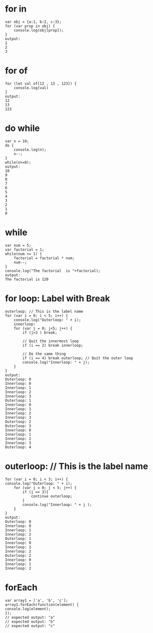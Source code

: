 # for in
    var obj = {a:1, b:2, c:3};  
    for (var prop in obj) { 
        console.log(obj[prop]); 
    }
    output: 
    1 
    2 
    3
# for of
    for (let val of[12 , 13 , 123]) {   
        console.log(val) 
    } 
    output:
    12 
    13 
    123
# do while
    var n = 10;   
    do { 
        console.log(n); 
        n--; 
    } 
    while(n>=0); 
    output:
    10 
    9 
    8 
    7 
    6 
    5 
    4 
    3 
    2 
    1 
    0
# while 
    var num = 5; 
    var factorial = 1; 
    while(num >= 1) { 
        factorial = factorial * num; 
        num--; 
    } 
    console.log("The factorial  is "+factorial); 
    output:
    The factorial is 120
# for loop: Label with Break
    outerloop: // This is the label name  
    for (var i = 0; i < 5; i++) {  
        console.log("Outerloop: " + i);  
        innerloop:  
        for (var j = 0; j<5; j++) {  
            if (j>3 ) break; 
            
            // Quit the innermost loop  
            if (i == 2) break innerloop; 
            
            // Do the same thing  
            if (i == 4) break outerloop; // Quit the outer loop  
            console.log("Innerloop: " + j);  
        }  
    }
    output:
    Outerloop: 0 
    Innerloop: 0 
    Innerloop: 1 
    Innerloop: 2 
    Innerloop: 3 
    Outerloop: 1 
    Innerloop: 0 
    Innerloop: 1 
    Innerloop: 2 
    Innerloop: 3 
    Outerloop: 2 
    Outerloop: 3 
    Innerloop: 0 
    Innerloop: 1 
    Innerloop: 2 
    Innerloop: 3 
    Outerloop: 4
# outerloop: // This is the label name  
    for (var i = 0; i < 3; i++) {  
    console.log("Outerloop: " + i);      
        for (var j = 0; j < 5; j++) {  
            if (j == 3){  
                continue outerloop;  
            }  
            console.log("Innerloop: " + j );  
        }  
    } 
    output:
    Outerloop: 0 
    Innerloop: 0 
    Innerloop: 1 
    Innerloop: 2 
    Outerloop: 1 
    Innerloop: 0 
    Innerloop: 1 
    Innerloop: 2 
    Outerloop: 2 
    Innerloop: 0 
    Innerloop: 1 
    Innerloop: 2 
# forEach
    var array1 = ['a', 'b', 'c'];
    array1.forEach(function(element) {
    console.log(element);
    });
    // expected output: "a"
    // expected output: "b"
    // expected output: "c"
